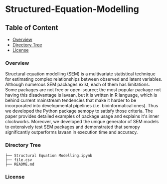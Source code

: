 # Structured-Equation-Modelling

## Table of Content
  * [Overview](#overview)
  * [Directory Tree](#directory-tree)
  * [License](#license)

### Overview

Structural equation modelling (SEM) is a multivariate statistical technique for estimating complex relationships between observed and latent variables. Although numerous SEM packages exist, each of them has limitations. Some packages are not free or open-source; the most popular package not having this disadvantage is lavaan, but it is written in R language, which is behind current mainstream tendencies that make it harder to be incorporated into developmental pipelines (i.e. bioinformatical ones). Thus we developed the Python package semopy to satisfy those criteria. The paper provides detailed examples of package usage and explains it's inner clockworks. Moreover, we developed the unique generator of SEM models to extensively test SEM packages and demonstrated that semopy significantly outperforms lavaan in execution time and accuracy.

### Directory Tree

```
├── Structural Equation Modelling.ipynb
├── file.csv
├── README.md
```

### License

